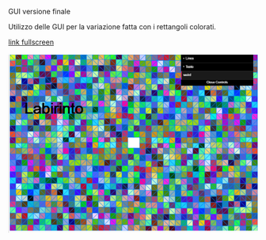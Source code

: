 GUI versione finale  

Utilizzo delle GUI per la variazione fatta con i rettangoli colorati.  

[link fullscreen](https://editor.p5js.org/benedettb/full/xSctD_jRj)  

![immagine](https://github.com/benedettb/archive/blob/master/benedettb/10%20PRINT/GUI/variazione_GUI/GUI_2020_06_24_10_09_09/GUI_VARIAZIONE.PNG)

